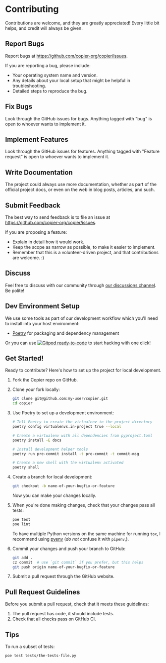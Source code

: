 # Contributing

Contributions are welcome, and they are greatly appreciated! Every little bit helps, and
credit will always be given.

## Report Bugs

Report bugs at <https://github.com/copier-org/copier/issues>.

If you are reporting a bug, please include:

-   Your operating system name and version.
-   Any details about your local setup that might be helpful in troubleshooting.
-   Detailed steps to reproduce the bug.

## Fix Bugs

Look through the GitHub issues for bugs. Anything tagged with "bug" is open to whoever
wants to implement it.

## Implement Features

Look through the GitHub issues for features. Anything tagged with "Feature request" is
open to whoever wants to implement it.

## Write Documentation

The project could always use more documentation, whether as part of the official project
docs, or even on the web in blog posts, articles, and such.

## Submit Feedback

The best way to send feedback is to file an issue at
<https://github.com/copier-org/copier/issues>.

If you are proposing a feature:

-   Explain in detail how it would work.
-   Keep the scope as narrow as possible, to make it easier to implement.
-   Remember that this is a volunteer-driven project, and that contributions are
    welcome. :)

## Discuss

Feel free to discuss with our community through
[our discussions channel](https://github.com/copier-org/copier/discussions). Be polite!

## Dev Environment Setup

We use some tools as part of our development workflow which you'll need to install into
your host environment:

-   [Poetry](https://python-poetry.org/) for packaging and dependency management

Or you can use
[![Gitpod ready-to-code](https://img.shields.io/badge/Gitpod-ready--to--code-blue?logo=gitpod)](https://gitpod.io/#https://github.com/copier-org/copier)
to start hacking with one click!

## Get Started!

Ready to contribute? Here's how to set up the project for local development.

1.  Fork the Copier repo on GitHub.
2.  Clone your fork locally:

    ```sh
    git clone git@github.com:my-user/copier.git
    cd copier
    ```

3.  Use Poetry to set up a development environment:

    ```sh
    # Tell Poetry to create the virtualenv in the project directory
    poetry config virtualenvs.in-project true --local

    # Create a virtualenv with all dependencies from pyproject.toml
    poetry install -E docs

    # Install development helper tools
    poetry run pre-commit install -t pre-commit -t commit-msg

    # Create a new shell with the virtualenv activated
    poetry shell
    ```

4.  Create a branch for local development:

    ```sh
    git checkout -b name-of-your-bugfix-or-feature
    ```

    Now you can make your changes locally.

5.  When you're done making changes, check that your changes pass all tests:

    ```sh
    poe test
    poe lint
    ```

    To have multiple Python versions on the same machine for running `tox`, I recommend
    using [pyenv](https://github.com/pyenv/pyenv) (_do not_ confuse it with `pipenv`,).

6.  Commit your changes and push your branch to GitHub:

    ```sh
    git add .
    cz commit  # use `git commit` if you prefer, but this helps
    git push origin name-of-your-bugfix-or-feature
    ```

7.  Submit a pull request through the GitHub website.

## Pull Request Guidelines

Before you submit a pull request, check that it meets these guidelines:

1.  The pull request has code, it should include tests.
2.  Check that all checks pass on GitHub CI.

## Tips

To run a subset of tests:

```sh
poe test tests/the-tests-file.py
```
